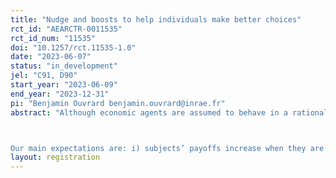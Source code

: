 ```yaml
---
title: "Nudge and boosts to help individuals make better choices"
rct_id: "AEARCTR-0011535"
rct_id_num: "11535"
doi: "10.1257/rct.11535-1.0"
date: "2023-06-07"
status: "in_development"
jel: "C91, D90"
start_year: "2023-06-09"
end_year: "2023-12-31"
pi: "Benjamin Ouvrard benjamin.ouvrard@inrae.fr"
abstract: "Although economic agents are assumed to behave in a rational way, one classic criticism is that they generally lack computational skills to achieve the optimal outcome. We propose an experiment in which subjects are endowed with a budget and have to decide the amount of goods (there are two goods) that they would like to buy taking into account their prices and the available budget (prices and the budget change from one round to another). In that setting, we also propose tools (one nudge and two boosts) to help subjects better achieve the optimal outcome. While the effects of nudges are now well recognized in the economic literature, one criticism is that they generally rely on the exploitation of agents’ cognitive biases, leading to manipulation. As a solution, boosts have been proposed as a ‘remedy’, in the sense that they rely on the learning of a new competence. However, few studies have sought to investigate the potential of boosts as a substitute to nudges. The experiment includes a control group and three treatment groups: one nudge, the default option, and two different boosts, one based on the provision of computational tools and the other based on providing insight into the problem (see details later in this trial information). We first aim to assess the extent to which the nudge and the boosts are effective in improving subjects’ decisions. Second, we compare the durability of the effects of these instruments. We do this by observing subjects’ decisions once these tools are no longer implemented. 

Our main expectations are: i) subjects’ payoffs increase when they are treated with the nudge or the boosts; and ii) the durability of the effects of boosts are larger than those of the nudge we consider, if there is some, since boosts rely on the learning of a competence."
layout: registration
---
```


